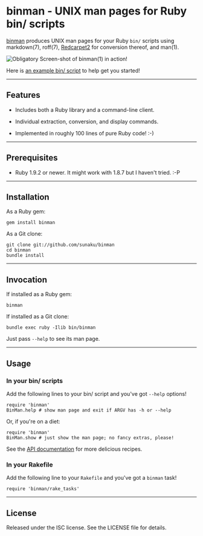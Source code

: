 binman - UNIX man pages for Ruby bin/ scripts
==============================================================================

[binman] produces UNIX man pages for your Ruby `bin/` scripts using
markdown(7), roff(7), [Redcarpet2] for conversion thereof, and man(1).

![Obligatory Screen-shot of binman(1) in action!](http://ompldr.org/vYXNlNg)

Here is [an example bin/ script][binman-bin] to help get you started!

[binman]: https://github.com/sunaku/binman
[binman-api]: http://rdoc.info/github/sunaku/binman
[binman-bin]: https://raw.github.com/sunaku/binman/master/bin/binman
[Redcarpet2]: https://github.com/tanoku/redcarpet

------------------------------------------------------------------------------
Features
------------------------------------------------------------------------------

* Includes both a Ruby library and a command-line client.

* Individual extraction, conversion, and display commands.

* Implemented in roughly 100 lines of pure Ruby code! :-)

------------------------------------------------------------------------------
Prerequisites
------------------------------------------------------------------------------

* Ruby 1.9.2 or newer.  It might work with 1.8.7 but I haven't tried. :-P

------------------------------------------------------------------------------
Installation
------------------------------------------------------------------------------

As a Ruby gem:

    gem install binman

As a Git clone:

    git clone git://github.com/sunaku/binman
    cd binman
    bundle install

------------------------------------------------------------------------------
Invocation
------------------------------------------------------------------------------

If installed as a Ruby gem:

    binman

If installed as a Git clone:

    bundle exec ruby -Ilib bin/binman

Just pass `--help` to see its man page.

------------------------------------------------------------------------------
Usage
------------------------------------------------------------------------------

### In your bin/ scripts

Add the following lines to your bin/ script and you've got `--help` options!

    require 'binman'
    BinMan.help # show man page and exit if ARGV has -h or --help

Or, if you're on a diet:

    require 'binman'
    BinMan.show # just show the man page; no fancy extras, please!

See the [API documentation][binman-api] for more delicious recipes.

### In your Rakefile

Add the following line to your `Rakefile` and you've got a `binman` task!

    require 'binman/rake_tasks'

------------------------------------------------------------------------------
License
------------------------------------------------------------------------------

Released under the ISC license.  See the LICENSE file for details.
